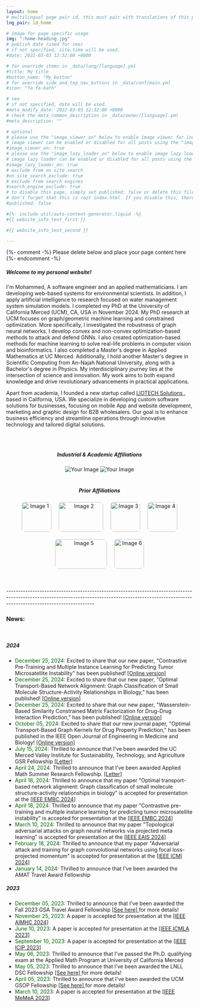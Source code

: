 ```yaml
---
layout: home
# multilingual page pair id, this must pair with translations of this page. (This name must be unique)
lng_pair: id_home

# image for page specific usage
img: ":home-heading.jpg"
# publish date (used for seo)
# if not specified, site.time will be used.
#date: 2022-03-03 12:32:00 +0000

# for override items in _data/lang/[language].yml
#title: My title
#button_name: "My button"
# for override side_and_top_nav_buttons in _data/conf/main.yml
#icon: "fa fa-bath"

# seo
# if not specified, date will be used.
#meta_modify_date: 2022-03-03 12:32:00 +0000
# check the meta_common_description in _data/owner/[language].yml
#meta_description: ""

# optional
# please use the "image_viewer_on" below to enable image viewer for individual pages or posts (_posts/ or [language]/_posts folders).
# image viewer can be enabled or disabled for all posts using the "image_viewer_posts: true" setting in _data/conf/main.yml.
#image_viewer_on: true
# please use the "image_lazy_loader_on" below to enable image lazy loader for individual pages or posts (_posts/ or [language]/_posts folders).
# image lazy loader can be enabled or disabled for all posts using the "image_lazy_loader_posts: true" setting in _data/conf/main.yml.
#image_lazy_loader_on: true
# exclude from on site search
#on_site_search_exclude: true
# exclude from search engines
#search_engine_exclude: true
# to disable this page, simply set published: false or delete this file
# don't forget that this is root index.html. If you disable this, there will be no index.html page to open
#published: false

#{%- include util/auto-content-generator.liquid -%}
#{{ website_info_text_first }}

#{{ website_info_text_second }}

---
```


{%- comment -%} Please delete below and place your page content here {%- endcomment -%}


<!-- <h1 style="text-align: center;"> Mohammed J. Aburidi </h1>	
<h3 style="text-align: center;"> Ph.D. Candidate </h3>	--> 


<h5> Welcome to my personal website! </h5>     

<p> I'm Mohammed, A software engineer and an applied mathematicians. I am developing web-based systems for environmental scientists. In addition, I apply artificial intelligence to research focused on water management system simulation models. I completed my PhD at the University of California Merced (UCM), CA, USA in November 2024. My PhD research at UCM focuses on graph/geometric machine learning and constrained optimization. More specifically, I investigated the robustness of graph neural networks. I develop convex and non-convex optimization-based methods to attack and defend GNNs. I also created optimization-based methods for machine learning to solve real-life problems in computer vision and bioinformatics. I also completed a Master's degree in Applied Mathematics at UC Merced. Additionally, I hold another Master's degree in Scientific Computing from An-Najah National University, along with a Bachelor's degree in Physics. My interdisciplinary journey lies at the intersection of science and innovation. My work aims to both expand knowledge and drive revolutionary advancements in practical applications. <p>

<p>
Apart from academia, I founded a new startup called <a href="https://liotechsolutions.com/"> LIOTECH Solutions </a> , based in California, USA. We specialize in developing custom software solutions for businesses, focusing on mobile App and website development, marketing and graphic design for B2B wholesalers. Our goal is to enhance business efficiency and streamline operations through innovative technology and tailored digital solutions. <br>     


<div style="height: 30px;"></div>


<html lang="en">
<head>
  <meta charset="UTF-8">
  <meta name="viewport" content="width=device-width, initial-scale=1.0">
  <title>Industrial & Academic Affiliations</title>
</head>
<body>

  <h5 style="text-align: center; font-weight: bold;">Industrial & Academic Affiliations</h5>

  <div style="text-align: center;">
    <img src="../assets/img/home/ucm.png" alt="Your Image" style="max-width: 30%; height: auto;"/>
    <img src="../assets/img/home/logo.png" alt="Your Image" style="max-width: 30%; height: auto;"/>

  </div>

</body>
</html>


<div style="height: 20px;"></div>


  <h5 style="text-align: center; font-weight: bold;">Prior Affiliations</h5>



<div style="text-align: center; display: flex; flex-wrap: wrap; justify-content: center; gap: 20px; margin-top: 20px;">
    <img src="../assets/img/home/img1.jpg" alt="Image 1" style="width: 80px; height: 80px; object-fit: cover; border-radius: 8px;">
    <img src="../assets/img/home/img2.jpg" alt="Image 2" style="width: 120px; height: 80px; object-fit: cover; border-radius: 8px;">
    <img src="../assets/img/home/img3.jpg" alt="Image 3" style="width: 80px; height: 80px; object-fit: cover; border-radius: 8px;">
    <img src="../assets/img/home/img4.jpg" alt="Image 4" style="width: 80px; height: 80px; object-fit: cover; border-radius: 8px;">
    <img src="../assets/img/home/img5.png" alt="Image 5" style="width: 140px; height: 80px; object-fit: cover; border-radius: 8px;">
    <img src="../assets/img/home/img6.png" alt="Image 6" style="width: 80px; height: 80px; object-fit: cover; border-radius: 8px;">
</div>


<br>  
<br>  
<br> 
-------------------------------------------------------------------------------------------------------------------------------------------------------------------------------------------------
  
<h3> News: </h3> <br>   

<h5> 2024 </h5> 
<ul>




<li> <span style="color: darkgreen;">December 25, 2024:  </span> Excited to share that our new paper, "Contrastive Pre-Training and Multiple Instance Learning for Predicting Tumor Microsatellite Instability" has been published! <a href="https://ieeexplore.ieee.org/abstract/document/10782037"> [Online version] </a>  </li>

<li> <span style="color: darkgreen;">December 25, 2024:  </span> Excited to share that our new paper, "Optimal Transport-Based Network Alignment: Graph Classification of Small Molecule Structure-Activity Relationships in Biology," has been published! <a href="https://ieeexplore.ieee.org/abstract/document/10782458"> [Online version] </a>  </li>

<li> <span style="color: darkgreen;">December 25, 2024:  </span> Excited to share that our new paper, "Wasserstein-Based Similarity Constrained Matrix Factorization for Drug-Drug Interaction Prediction," has been published! <a href="https://ieeexplore.ieee.org/abstract/document/10768226"> [Online version] </a>  </li>
  
<li> <span style="color: darkgreen;">October 05, 2024:  </span>   Excited to share that our new journal paper, "Optimal Transport-Based Graph Kernels for Drug Property Prediction," has been published in the IEEE Open Journal of Engineering in Medicine and Biology! <a href="https://ieeexplore.ieee.org/document/10716457/keywords#keywords"> [Online version] </a>  </li>

<li> <span style="color: darkgreen;">July 15, 2024:  </span>  Thrilled to announce that I've been awarded the UC Merced Valley Institute for Sustainability, Technology, and Agriculture GSR Fellowship <a href="https://drive.google.com/file/d/18FpeTxCuvJ_4Ojk3TAkpwWgXnI-rYe6L/view?usp=sharing"> [Letter] </a>  </li>

  
<li> <span style="color: darkgreen;">April 24, 2024:  </span>   Thrilled to announce that I've been awarded Applied Math Summer Research Fellowship.  <a href="https://drive.google.com/file/d/19xfmCd2ktpOe3cdPudEOc5FLZsoMuqio/view?usp=sharing"> [Letter] </a>  </li>


<li> <span style="color: darkgreen;"> April 18, 2024:   </span> Thrilled to announce that my paper "Optimal transport-based network alignment: Graph classification of small molecule structure-activity relationships in biology" is accepted for presentation at the <a href="https://embc.embs.org/2024/"> [IEEE EMBC 2024] </a> </li> 


<li> <span style="color: darkgreen;"> April 18, 2024:   </span> Thrilled to announce that my paper "Contrastive pre-training and multiple instance learning for predicting tumor microsatellite instability" is accepted for presentation at the <a href="https://embc.embs.org/2024/"> [IEEE EMBC 2024] </a> </li> 


<li> <span style="color: darkgreen;"> March 10, 2024:   </span> Thrilled to announce that my paper "Topological adversarial attacks on graph neural networks via projected meta learning" is accepted for presentation at the <a href="https://eventos.uc3m.es/97610/detail/ieee-international-conference-on-evolving-and-adaptive-intelligent-systems-2024-ieee-eais-2024"> [IEEE EAIS 2024] </a> </li> 

<li> <span style="color: darkgreen;"> February 18, 2024:   </span> Thrilled to announce that my paper "Adversarial attack and training for graph convolutional networks using focal loss-projected momentum" is accepted for presentation at the <a href="https://www.icmiconf.com/"> [IEEE ICMI 2024] </a> </li> 

  <li>  <span style="color: darkgreen;">January 14, 2024: </span>  Thrilled to announce that I've been awarded the AMAT Travel Award Fellowship  </li>
</ul>


<h5> 2023 </h5> 
<ul>
   <li> <span style="color: darkgreen;">December 05, 2023:  </span> 
   Thrilled to announce that I've been awarded the Fall 2023 GSA Travel Award Fellowship <a href="https://gsa.ucmerced.edu/funding/travel-awards"> [See here] </a> for more details! </li>
  <li> <span style="color: darkgreen;">November 25, 2023: </span>  A paper is accepted for presentation at the <a href="https://www.aimhc.org/"> [IEEE AIMHC 2024] </a> </li> 
 <li> <span style="color: darkgreen;">June 10, 2023: </span> A paper is accepted for presentation at the <a href="https://www.icmla-conference.org/icmla23/"> [IEEE ICMLA 2023] </a> </li> 
  <li> <span style="color: darkgreen;"> September 10, 2023:  </span> A paper is accepted for presentation at the <a href="https://2023.ieeeicip.org/"> [IEEE ICIP 2023] </a> </li> 

<li> <span style="color: darkgreen;">May 06, 2023:  </span>   Thrilled to announce that I've passed the Ph.D. qualifying exam at the Applied Math Program at University of California Merced </li>
   <li> <span style="color: darkgreen;">May 05, 2023:  </span>   Thrilled to announce that I've been awarded the LNLL DSC Fellowship <a href="https://data-science.llnl.gov/dsc"> [See here] </a> for more details! </li>
   <li> <span style="color: darkgreen;">April 05, 2023:  </span>  Thrilled to announce that I've been awarded the UCM GSOP Fellowship <a href="https://graduatedivision.ucmerced.edu/financial-support/internal-fellowships/graduate-student-opportunity-program"> [See here] </a> for more details! </li>
   
  <li> <span style="color: darkgreen;"> March 10, 2023:   </span> A paper is accepted for presentation at the <a href="https://memea2023.ieee-ims.org/"> [IEEE MeMeA 2023] </a> </li> 
</ul>














